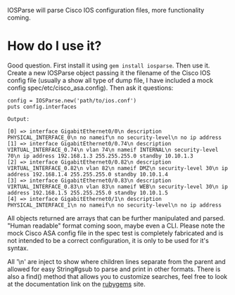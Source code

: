 IOSParse will parse Cisco IOS configuration files, more functionality coming.

# How do I use it?
Good question.  First install it using `gem install iosparse`.  Then use it.  Create a new IOSParse object passing it the filename of the Cisco IOS config file (usually a show all type of dump file, I have included a mock config spec/etc/cisco_asa.config).  Then ask it questions:

````
config = IOSParse.new('path/to/ios.conf')
puts config.interfaces
````
````
Output:

[0] => interface GigabitEthernet0/0\n description PHYSICAL_INTERFACE_0\n no nameif\n no security-level\n no ip address
[1] => interface GigabitEthernet0/0.74\n description VIRTUAL_INTERFACE_0.74\n vlan 74\n nameif INTERNAL\n security-level 70\n ip address 192.168.1.3 255.255.255.0 standby 10.10.1.3
[2] => interface GigabitEthernet0/0.82\n description VIRTUAL_INTERFACE_0.82\n vlan 82\n nameif DMZ\n security-level 30\n ip address 192.168.1.4 255.255.255.0 standby 10.10.1.4
[3] => interface GigabitEthernet0/0.83\n description VIRTUAL_INTERFACE_0.83\n vlan 83\n nameif WEB\n security-level 30\n ip address 192.168.1.5 255.255.255.0 standby 10.10.1.5
[4] => interface GigabitEthernet0/1\n description PHYSICAL_INTERFACE_1\n no nameif\n no security-level\n no ip address
````

All objects returned are arrays that can be further manipulated and parsed.  "Human readable" format coming soon, maybe even a CLI.  Please note the mock Cisco ASA config file in the spec test is completely fabricated and is not intended to be a correct configuration, it is only to be used for it's syntax.

All '\n' are inject to show where children lines separate from the parent and allowed for easy String#gsub to parse and print in other formats.  There is also a find() method that allows you to customize searches, feel free to look at the documentation link on the <a href="http://rubygems.org/gems/iosparse">rubygems</a> site.